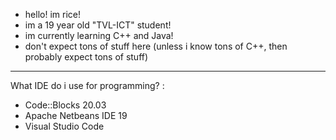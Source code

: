 - hello! im rice!
- im a 19 year old "TVL-ICT" student!
- im currently learning C++ and Java!
- don't expect tons of stuff here (unless i know tons of C++, then probably expect tons of stuff)
-------
What IDE do i use for programming? :
- Code::Blocks 20.03
- Apache Netbeans IDE 19
- Visual Studio Code

<!---
rxisuuu is a ✨ special ✨ repository because its `README.md` (this file) appears on your GitHub profile.
You can click the Preview link to take a look at your changes.
--->

